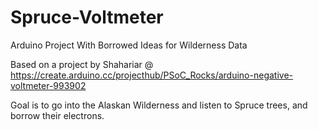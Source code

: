 # Spruce-Voltmeter
Arduino Project With Borrowed Ideas for Wilderness Data

Based on a project by Shahariar @ https://create.arduino.cc/projecthub/PSoC_Rocks/arduino-negative-voltmeter-993902

Goal is to go into the Alaskan Wilderness and listen to Spruce trees, and borrow their electrons.
